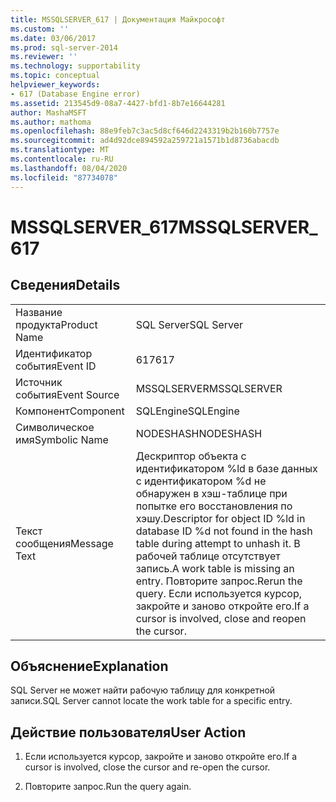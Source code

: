 ```yaml
---
title: MSSQLSERVER_617 | Документация Майкрософт
ms.custom: ''
ms.date: 03/06/2017
ms.prod: sql-server-2014
ms.reviewer: ''
ms.technology: supportability
ms.topic: conceptual
helpviewer_keywords:
- 617 (Database Engine error)
ms.assetid: 213545d9-08a7-4427-bfd1-8b7e16644281
author: MashaMSFT
ms.author: mathoma
ms.openlocfilehash: 88e9feb7c3ac5d8cf646d2243319b2b160b7757e
ms.sourcegitcommit: ad4d92dce894592a259721a1571b1d8736abacdb
ms.translationtype: MT
ms.contentlocale: ru-RU
ms.lasthandoff: 08/04/2020
ms.locfileid: "87734078"
---
```

# <a name="mssqlserver_617"></a><span data-ttu-id="a6106-102">MSSQLSERVER_617</span><span class="sxs-lookup"><span data-stu-id="a6106-102">MSSQLSERVER_617</span></span>
    
## <a name="details"></a><span data-ttu-id="a6106-103">Сведения</span><span class="sxs-lookup"><span data-stu-id="a6106-103">Details</span></span>  
  
|||  
|-|-|  
|<span data-ttu-id="a6106-104">Название продукта</span><span class="sxs-lookup"><span data-stu-id="a6106-104">Product Name</span></span>|<span data-ttu-id="a6106-105">SQL Server</span><span class="sxs-lookup"><span data-stu-id="a6106-105">SQL Server</span></span>|  
|<span data-ttu-id="a6106-106">Идентификатор события</span><span class="sxs-lookup"><span data-stu-id="a6106-106">Event ID</span></span>|<span data-ttu-id="a6106-107">617</span><span class="sxs-lookup"><span data-stu-id="a6106-107">617</span></span>|  
|<span data-ttu-id="a6106-108">Источник события</span><span class="sxs-lookup"><span data-stu-id="a6106-108">Event Source</span></span>|<span data-ttu-id="a6106-109">MSSQLSERVER</span><span class="sxs-lookup"><span data-stu-id="a6106-109">MSSQLSERVER</span></span>|  
|<span data-ttu-id="a6106-110">Компонент</span><span class="sxs-lookup"><span data-stu-id="a6106-110">Component</span></span>|<span data-ttu-id="a6106-111">SQLEngine</span><span class="sxs-lookup"><span data-stu-id="a6106-111">SQLEngine</span></span>|  
|<span data-ttu-id="a6106-112">Символическое имя</span><span class="sxs-lookup"><span data-stu-id="a6106-112">Symbolic Name</span></span>|<span data-ttu-id="a6106-113">NODESHASH</span><span class="sxs-lookup"><span data-stu-id="a6106-113">NODESHASH</span></span>|  
|<span data-ttu-id="a6106-114">Текст сообщения</span><span class="sxs-lookup"><span data-stu-id="a6106-114">Message Text</span></span>|<span data-ttu-id="a6106-115">Дескриптор объекта с идентификатором %ld в базе данных с идентификатором %d не обнаружен в хэш-таблице при попытке его восстановления по хэшу.</span><span class="sxs-lookup"><span data-stu-id="a6106-115">Descriptor for object ID %ld in database ID %d not found in the hash table during attempt to unhash it.</span></span> <span data-ttu-id="a6106-116">В рабочей таблице отсутствует запись.</span><span class="sxs-lookup"><span data-stu-id="a6106-116">A work table is missing an entry.</span></span> <span data-ttu-id="a6106-117">Повторите запрос.</span><span class="sxs-lookup"><span data-stu-id="a6106-117">Rerun the query.</span></span> <span data-ttu-id="a6106-118">Если используется курсор, закройте и заново откройте его.</span><span class="sxs-lookup"><span data-stu-id="a6106-118">If a cursor is involved, close and reopen the cursor.</span></span>|  
  
## <a name="explanation"></a><span data-ttu-id="a6106-119">Объяснение</span><span class="sxs-lookup"><span data-stu-id="a6106-119">Explanation</span></span>  
 <span data-ttu-id="a6106-120">SQL Server не может найти рабочую таблицу для конкретной записи.</span><span class="sxs-lookup"><span data-stu-id="a6106-120">SQL Server cannot locate the work table for a specific entry.</span></span>  
  
## <a name="user-action"></a><span data-ttu-id="a6106-121">Действие пользователя</span><span class="sxs-lookup"><span data-stu-id="a6106-121">User Action</span></span>  
  
1.  <span data-ttu-id="a6106-122">Если используется курсор, закройте и заново откройте его.</span><span class="sxs-lookup"><span data-stu-id="a6106-122">If a cursor is involved, close the cursor and re-open the cursor.</span></span>  
  
2.  <span data-ttu-id="a6106-123">Повторите запрос.</span><span class="sxs-lookup"><span data-stu-id="a6106-123">Run the query again.</span></span>  
  
  
